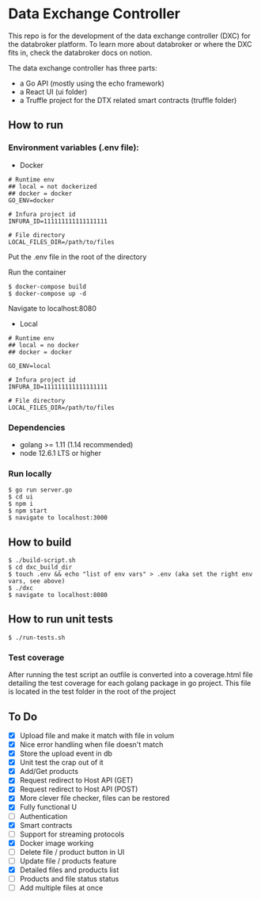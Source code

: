 # Data Exchange Controller

This repo is for the development of the data exchange controller (DXC) for the databroker platform. To learn more about databroker or where the DXC fits in, check the databroker docs on notion.

The data exchange controller has three parts:

- a Go API (mostly using the echo framework)
- a React UI (ui folder)
- a Truffle project for the DTX related smart contracts (truffle folder)

## How to run

### Environment variables (.env file):

- Docker

```
# Runtime env
## local = not dockerized
## docker = docker
GO_ENV=docker

# Infura project id
INFURA_ID=111111111111111111

# File directory
LOCAL_FILES_DIR=/path/to/files
```

Put the .env file in the root of the directory

Run the container

```
$ docker-compose build
$ docker-compose up -d
```

Navigate to localhost:8080

- Local

```
# Runtime env
## local = no docker
## docker = docker

GO_ENV=local

# Infura project id
INFURA_ID=111111111111111111

# File directory
LOCAL_FILES_DIR=/path/to/files
```

### Dependencies

- golang >= 1.11 (1.14 recommended)
- node 12.6.1 LTS or higher

### Run locally

```
$ go run server.go
$ cd ui
$ npm i
$ npm start
$ navigate to localhost:3000
```

## How to build

```
$ ./build-script.sh
$ cd dxc_build_dir
$ touch .env && echo "list of env vars" > .env (aka set the right env vars, see above)
$ ./dxc
$ navigate to localhost:8080
```

## How to run unit tests

```
$ ./run-tests.sh
```

### Test coverage

After running the test script an outfile is converted into a coverage.html file detailing the test coverage for each golang package in go project. This file is located in the test folder in the root of the project

## To Do

- [x] Upload file and make it match with file in volum
- [x] Nice error handling when file doesn't match
- [x] Store the upload event in db
- [x] Unit test the crap out of it
- [x] Add/Get products
- [x] Request redirect to Host API (GET)
- [x] Request redirect to Host API (POST)
- [x] More clever file checker, files can be restored
- [x] Fully functional U
- [ ] Authentication
- [x] Smart contracts
- [ ] Support for streaming protocols
- [x] Docker image working
- [ ] Delete file / product button in UI
- [ ] Update file / products feature
- [x] Detailed files and products list
- [ ] Products and file status status
- [ ] Add multiple files at once
